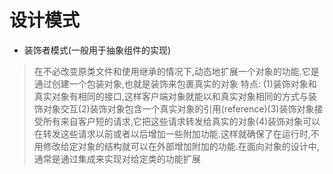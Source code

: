 # 设计模式

- 装饰者模式(一般用于抽象组件的实现)
> 在不必改变原类文件和使用继承的情况下,动态地扩展一个对象的功能.它是通过创建一个包装对象,也就是装饰来包裹真实的对象
> 特点: (1)装饰对象和真实对象有相同的接口,这样客户端对象就能以和真实对象相同的方式与装饰对象交互(2)装饰对象包含一个真实对象的引用(reference)(3)装饰对象接受所有来自客户短的请求,它把这些请求转发给真实的对象(4)装饰对象可以在转发这些请求以前或者以后增加一些附加功能.这样就确保了在运行时,不用修改给定对象的结构就可以在外部增加附加的功能.在面向对象的设计中,通常是通过集成来实现对给定类的功能扩展
